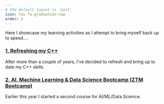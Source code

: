 ```yaml
---
# the default layout is 'post'
icon: fas fa-graduation-cap
order: 2
---
```


Here I showcase my learning activities as I attempt to bring myself back up to speed....

### [1. Refreshing my C++](https://designcodemastery.com/posts/refreshing-my-c++/)
After more than a couple of years, I've decided to refresh and bring up to date my C++ skills.

### [2. AI, Machine Learning & Data Science Bootcamp (ZTM Bootcamp)]()
Earlier this year I started a second course for AI/ML/Data Science.